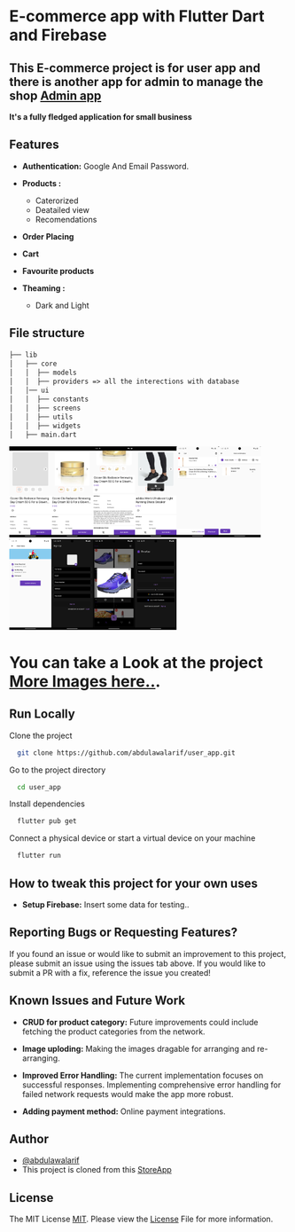 
# E-commerce app with Flutter Dart and Firebase

## This E-commerce project is for user app and there is another app for admin to manage the shop [Admin app](https://github.com/abdulawalarif/shop_owner_app.git)
  
**It's a fully fledged application for small business**



## Features
* **Authentication:** Google And Email Password. 
* **Products :**
  - Caterorized  
  - Deatailed view
  - Recomendations

* **Order Placing**
* **Cart**  
* **Favourite products**
* **Theaming :**   
  - Dark and Light 

## File structure

    
    ├── lib
    │   ├── core  
    │   │  ├── models 
    │   │  ├── providers => all the interections with database
    │   │── ui
    │   │  ├── constants
    │   │  ├── screens
    │   │  ├── utils
    │   │  ├── widgets
    │   ├── main.dart                  
     
 
<img src="ProjectSnap/light_theme/12.png" width="15%" alt="Demo of this application" /><img src="ProjectSnap/light_theme/13.png" width="15%" alt="Demo of this application" /><img src="ProjectSnap/light_theme/14.png" width="15%" alt="Demo of this application" /><img src="ProjectSnap/light_theme/44.png" width="15%" alt="Demo of this application" /><img src="ProjectSnap/light_theme/26.png" width="15%" alt="Demo of this application" /><img src="ProjectSnap/light_theme/21.png" width="15%" alt="OrderPlacing first step" /><img src="ProjectSnap/light_theme/49.png" width="15%" alt="order confirmed" /><img src="ProjectSnap/dark_theme/40.png" width="15%" alt="Registration Form" /><img src="ProjectSnap/dark_theme/33.png" width="15%" alt="Demo of this application" /><img src="ProjectSnap/dark_theme/39.png" width="15%" alt="Demo of this application" />
</br>

 
# You can take a Look at the project [More Images here..](images.md).



 

## Run Locally

Clone the project

```bash
  git clone https://github.com/abdulawalarif/user_app.git
```

Go to the project directory

```bash
  cd user_app
```

Install dependencies

```bash
  flutter pub get
```

Connect a physical device or start a virtual device on your machine

```bash
  flutter run
```



## How to tweak this project for your own uses
* **Setup Firebase:** Insert some data for testing..


 

## Reporting Bugs or Requesting Features?

If you found an issue or would like to submit an improvement to this project,
please submit an issue using the issues tab above. If you would like to submit a PR with a fix, reference the issue you created!

##  Known Issues and Future Work
* **CRUD for product category:** Future improvements could include fetching the product categories from the network.
 * **Image uploding:** Making the images dragable for arranging and re-arranging.
* **Improved Error Handling:** The current implementation focuses on successful responses. Implementing comprehensive error handling for failed network requests would make the app more robust.
 
* **Adding payment method:** Online payment integrations. 
  
## Author

- [@abdulawalarif](https://github.com/abdulawalarif) 
- This project is cloned from this [StoreApp](https://github.com/nur4nnis4/store_app)
  
## License


The MIT License [MIT](https://choosealicense.com/licenses/mit/). Please view the [License](LICENSE) File for more information.
